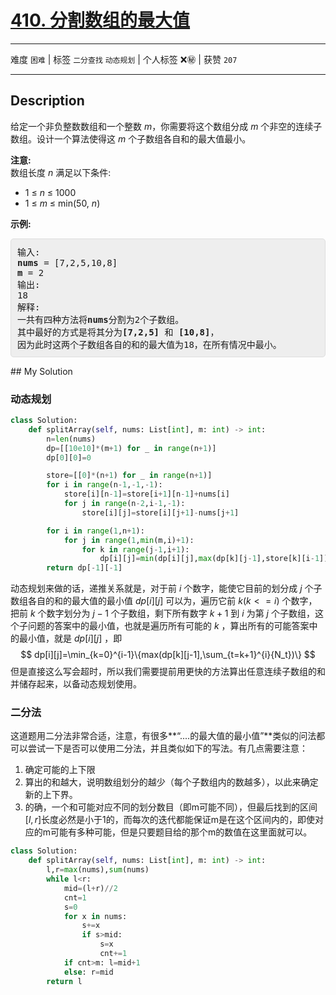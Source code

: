 # [410. 分割数组的最大值](https://leetcode-cn.com/problems/split-array-largest-sum/)

---

难度 `困难` | 标签 `二分查找` `动态规划`  | 个人标签 ❌㊙️ | 获赞 `207`

---

## Description

<style>
section pre{
    background-color: #eee;
    border: 1px solid #ddd;
    padding:10px;
    border-radius: 5px;
}
</style>
<section>
<p>给定一个非负整数数组和一个整数&nbsp;<em>m</em>，你需要将这个数组分成&nbsp;<em>m&nbsp;</em>个非空的连续子数组。设计一个算法使得这&nbsp;<em>m&nbsp;</em>个子数组各自和的最大值最小。</p>
<p><strong>注意:</strong><br>
数组长度&nbsp;<em>n&nbsp;</em>满足以下条件:</p>
<ul>
	<li>1 ≤ <em>n</em> ≤ 1000</li>
	<li>1 ≤ <em>m</em> ≤ min(50, <em>n</em>)</li>
</ul>
<p><strong>示例: </strong></p>
<pre>输入:
<strong>nums</strong> = [7,2,5,10,8]
<strong>m</strong> = 2
输出:
18
解释:
一共有四种方法将<strong>nums</strong>分割为2个子数组。
其中最好的方式是将其分为<strong>[7,2,5]</strong> 和 <strong>[10,8]</strong>，
因为此时这两个子数组各自的和的最大值为18，在所有情况中最小。
</pre>
</section>
## My Solution

### 动态规划

```python
class Solution:
    def splitArray(self, nums: List[int], m: int) -> int:
        n=len(nums)
        dp=[[10e10]*(m+1) for _ in range(n+1)]
        dp[0][0]=0

        store=[[0]*(n+1) for _ in range(n+1)]
        for i in range(n-1,-1,-1):
            store[i][n-1]=store[i+1][n-1]+nums[i]
            for j in range(n-2,i-1,-1):
                store[i][j]=store[i][j+1]-nums[j+1]

        for i in range(1,n+1):
            for j in range(1,min(m,i)+1):
                for k in range(j-1,i+1):
                    dp[i][j]=min(dp[i][j],max(dp[k][j-1],store[k][i-1]))
        return dp[-1][-1]
```

动态规划来做的话，递推关系就是，对于前 $i$ 个数字，能使它目前的划分成 $j$ 个子数组各自的和的最大值的最小值 $dp[i][j]$ 可以为，遍历它前 $k (k<=i)$ 个数字，把前 $k$ 个数字划分为 $j-1$ 个子数组，剩下所有数字 $k+1$ 到 $i$ 为第 $j$ 个子数组，这个子问题的答案中的最小值，也就是遍历所有可能的 $k$ ，算出所有的可能答案中的最小值，就是 $dp[i][j]$ ，即
$$
dp[i][j]=\min_{k=0}^{i-1}\{max(dp[k][j-1],\sum_{t=k+1}^{i}{N_t})\}
$$
但是直接这么写会超时，所以我们需要提前用更快的方法算出任意连续子数组的和并储存起来，以备动态规划使用。

### 二分法

这道题用二分法非常合适，注意，有很多**“....的最大值的最小值”**类似的问法都可以尝试一下是否可以使用二分法，并且类似如下的写法。有几点需要注意：

1. 确定可能的上下限
2. 算出的和越大，说明数组划分的越少（每个子数组内的数越多），以此来确定新的上下界。
3. 的确，一个和可能对应不同的划分数目（即m可能不同），但最后找到的区间$[l,r]$长度必然是小于1的，而每次的迭代都能保证m是在这个区间内的，即使对应的m可能有多种可能，但是只要题目给的那个m的数值在这里面就可以。

```python
class Solution:
    def splitArray(self, nums: List[int], m: int) -> int:
        l,r=max(nums),sum(nums)
        while l<r:
            mid=(l+r)//2
            cnt=1
            s=0
            for x in nums:
                s+=x
                if s>mid:
                    s=x
                    cnt+=1
            if cnt>m: l=mid+1
            else: r=mid
        return l
```







